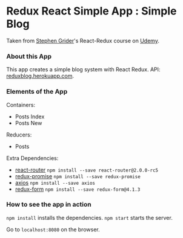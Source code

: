 # Redux React Simple App : Simple Blog

Taken from [Stephen Grider](https://github.com/StephenGrider)'s React-Redux course on [Udemy](https://www.udemy.com/react-redux/).

### About this App

This app creates a simple blog system with React Redux. API: [reduxblog.herokuapp.com](reduxblog.herokuapp.com).

### Elements of the App

Containers:
- Posts Index
- Posts New

Reducers:
- Posts

Extra Dependencies:
- [react-router](https://github.com/ReactTraining/react-router) `npm install --save react-router@2.0.0-rc5`
- [redux-promise](https://www.npmjs.com/package/redux-promise) `npm install --save redux-promise`
- [axios](https://www.npmjs.com/package/axios) `npm install --save axios`
- [redux-form](https://github.com/erikras/redux-form) `npm install --save redux-form@4.1.3`

### How to see the app in action

`npm install` installs the dependencies.
`npm start` starts the server.

Go to `localhost:8080` on the browser.

